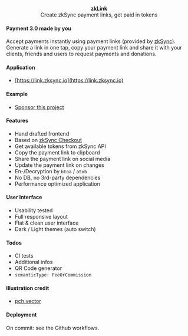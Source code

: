<p align="center">
    <b>zkLink</b>
    <br>
    Create zkSync payment links, get paid in tokens
</p>

#### Payment 3.0 made by you
Accept payments instantly using payment links (provided by [zkSync](https://zksync.io)). Generate a link in one tap, copy your payment link and share it with your clients, friends and users to request payments and donations. 

#### Application
* [https://link.zksync.io](https://link.zksync.io)

#### Example
* [Sponsor this project](https://pay.now.sh/?MHgwNTM1NzY2RTc1RUUwNjAzZjQwZTg1MjBFZUFGQmNFOTQ0QTU3RjcyfHw)

#### Features
* Hand drafted frontend
* Based on [zkSync Checkout](https://www.notion.so/zkSync-Checkout-docs-2bffd6f169e746d0b51873e4127992a6)
* Get available tokens from zkSync API
* Copy the payment link to clipboard
* Share the payment link on social media
* Update the payment link on changes
* En-/Decryption by `btoa` / `atob`
* No DB, no 3rd-party dependencies
* Performance optimized application

#### User Interface
* Usability tested
* Full responsive layout
* Flat & clean user interface
* Dark / Light themes (auto switch)

#### Todos
* CI tests
* Additional infos
* QR Code generator
* `semanticType: FeeOrCommission`

#### Illustration credit
* [pch.vector](https://www.freepik.com)

#### Deployment

On commit: see the Github workflows.
